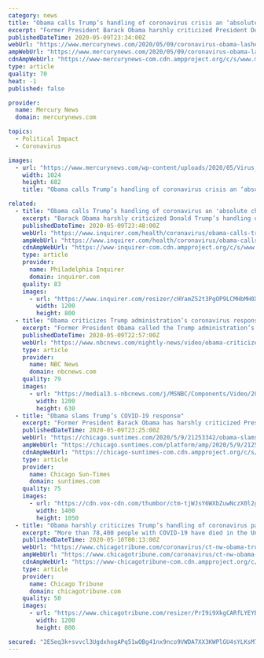 ```yaml
---
category: news
title: "Obama calls Trump’s handling of coronavirus crisis an ‘absolute chaotic disaster’"
excerpt: "Former President Barack Obama harshly criticized President Donald Trump’s handling of the coronavirus pandemic as an ‘absolute chaotic disaster’ during a conversation with"
publishedDateTime: 2020-05-09T23:34:00Z
webUrl: "https://www.mercurynews.com/2020/05/09/coronavirus-obama-lashes-out-at-trump-in-call-with-supporters/"
ampWebUrl: "https://www.mercurynews.com/2020/05/09/coronavirus-obama-lashes-out-at-trump-in-call-with-supporters/amp/"
cdnAmpWebUrl: "https://www-mercurynews-com.cdn.ampproject.org/c/s/www.mercurynews.com/2020/05/09/coronavirus-obama-lashes-out-at-trump-in-call-with-supporters/amp/"
type: article
quality: 70
heat: -1
published: false

provider:
  name: Mercury News
  domain: mercurynews.com

topics:
  - Political Impact
  - Coronavirus

images:
  - url: "https://www.mercurynews.com/wp-content/uploads/2020/05/Virus_Outbreak-Obama_Commencement_74942-1.jpg?w=1024&h=683"
    width: 1024
    height: 682
    title: "Obama calls Trump’s handling of coronavirus crisis an ‘absolute chaotic disaster’"

related:
  - title: "Obama calls Trump’s handling of coronavirus an 'absolute chaotic disaster’"
    excerpt: "Barack Obama harshly criticized Donald Trump’s handling of the coronavirus pandemic in a call with former members of his administration."
    publishedDateTime: 2020-05-09T23:48:00Z
    webUrl: "https://www.inquirer.com/health/coronavirus/obama-calls-trumps-handling-coronavirus-pandemic-an-absolute-chaotic-disaster-20200509.html"
    ampWebUrl: "https://www.inquirer.com/health/coronavirus/obama-calls-trumps-handling-coronavirus-pandemic-an-absolute-chaotic-disaster-20200509.html?outputType=amp"
    cdnAmpWebUrl: "https://www-inquirer-com.cdn.ampproject.org/c/s/www.inquirer.com/health/coronavirus/obama-calls-trumps-handling-coronavirus-pandemic-an-absolute-chaotic-disaster-20200509.html?outputType=amp"
    type: article
    provider:
      name: Philadelphia Inquirer
      domain: inquirer.com
    quality: 83
    images:
      - url: "https://www.inquirer.com/resizer/cHYamZ52t3PgOP9LCMHbMH0Xl24=/1200x0/center/middle/www.inquirer.com/resizer/2Xpmp28K-ErhODvb4Ac2oASu5vg=/1200x0/center/middle/arc-anglerfish-arc2-prod-pmn.s3.amazonaws.com/public/XO7FULJ2VJDFZE37LXNAVMYRNU.jpg"
        width: 1200
        height: 800
  - title: "Obama criticizes Trump administration’s coronavirus response as ‘chaotic disaster’"
    excerpt: "Former President Obama called the Trump administration’s response to the coronavirus pandemic “an absolute chaotic disaster” during a Friday night phone conference with thousands of Obama alumni."
    publishedDateTime: 2020-05-09T22:57:00Z
    webUrl: "https://www.nbcnews.com/nightly-news/video/obama-criticizes-trump-administration-s-coronavirus-response-as-chaotic-disaster-83257413536"
    type: article
    provider:
      name: NBC News
      domain: nbcnews.com
    quality: 79
    images:
      - url: "https://media13.s-nbcnews.com/j/MSNBC/Components/Video/202005/nn_kod_white_house_cases_200509_1589065897136.nbcnews-fp-1200-630.jpg"
        width: 1200
        height: 630
  - title: "Obama slams Trump’s COVID-19 response"
    excerpt: "Former President Barack Obama has harshly criticized President Donald Trump’s handling of the pandemic as an \"absolute chaotic disaster.\""
    publishedDateTime: 2020-05-09T23:25:00Z
    webUrl: "https://chicago.suntimes.com/2020/5/9/21253342/obama-slams-donald-trumps-coronavirus"
    ampWebUrl: "https://chicago.suntimes.com/platform/amp/2020/5/9/21253342/obama-slams-donald-trumps-coronavirus"
    cdnAmpWebUrl: "https://chicago-suntimes-com.cdn.ampproject.org/c/s/chicago.suntimes.com/platform/amp/2020/5/9/21253342/obama-slams-donald-trumps-coronavirus"
    type: article
    provider:
      name: Chicago Sun-Times
      domain: suntimes.com
    quality: 75
    images:
      - url: "https://cdn.vox-cdn.com/thumbor/ctm-tjWJsY6WXbZuwNczX0l2g3Q=/0x0:4042x2290/1400x1050/filters:focal(1750x824:2396x1470):no_upscale()/cdn.vox-cdn.com/uploads/chorus_image/image/66775725/AFP_1R923I_copy.0.jpg"
        width: 1400
        height: 1050
  - title: "Obama harshly criticizes Trump’s handling of coronavirus pandemic as ‘absolute chaotic disaster’ in call with supporters"
    excerpt: "More than 78,400 people with COVID-19 have died in the United States and more than 1.3 million people have tested positive, according to the latest estimates."
    publishedDateTime: 2020-05-10T00:13:00Z
    webUrl: "https://www.chicagotribune.com/coronavirus/ct-nw-obama-trump-coronavirus-pandemic-20200510-ahf3rkfoujc27a4jwjioqe5see-story.html"
    ampWebUrl: "https://www.chicagotribune.com/coronavirus/ct-nw-obama-trump-coronavirus-pandemic-20200510-ahf3rkfoujc27a4jwjioqe5see-story.html?outputType=amp"
    cdnAmpWebUrl: "https://www-chicagotribune-com.cdn.ampproject.org/c/s/www.chicagotribune.com/coronavirus/ct-nw-obama-trump-coronavirus-pandemic-20200510-ahf3rkfoujc27a4jwjioqe5see-story.html?outputType=amp"
    type: article
    provider:
      name: Chicago Tribune
      domain: chicagotribune.com
    quality: 50
    images:
      - url: "https://www.chicagotribune.com/resizer/PrI9i9XkgCARfLYEYBSicHHrThc=/1200x0/top/arc-anglerfish-arc2-prod-tronc.s3.amazonaws.com/public/I4U5LGT3VWFIQXYW26TXTCJH5E.aspx"
        width: 1200
        height: 800

secured: "2ESeq3k+svvcl3UgdxhogAPq51wOBg41nx9nco9VWDA7XX3KWPlGU4sYLKsM7nfRq8QjRrypE837sZm8Z/7Iz0InyMuEA8e9fykDnSCp6kiPVjqEBX4CcqF4tPkODOTwhXKsJVRwTyQFD2Gfo73QGRTXvGcmLyCafNlKIw2yeJh7s/zb7+bCg3eC8rzQ5PSiMPyzzsn5Z8pjs9021Rfcd5I3FDdtlQCi/4jT7NwOSQJCsyVhbU/pGc52jL72Z1e4YcgabcG58uIbigoqZcC3WYQfOWcfg2z16zNOvnKfpNJNXKpga4reVtXnp6o0swPk;/S12uGsb8cmj9LIABWCjig=="
---
```


